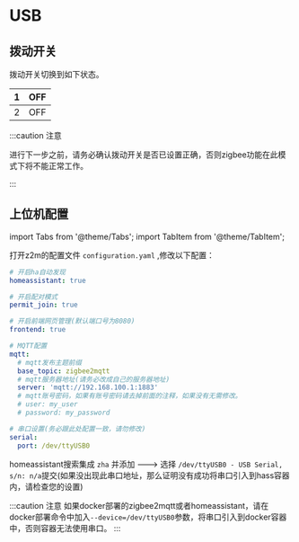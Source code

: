 # USB



## 拨动开关

拨动开关切换到如下状态。

1|OFF
:---:|:---:
2|OFF
:::caution 注意

进行下一步之前，请务必确认拨动开关是否已设置正确，否则zigbee功能在此模式下将不能正常工作。

:::



## 上位机配置

import Tabs from '@theme/Tabs';
import TabItem from '@theme/TabItem';

<Tabs>
  <TabItem value="Z2M" label="Z2M" default>

打开z2m的配置文件 `configuration.yaml` ,修改以下配置：


```yaml
# 开启ha自动发现
homeassistant: true

# 开启配对模式
permit_join: true

# 开启前端网页管理(默认端口号为8080)
frontend: true

# MQTT配置
mqtt:
  # mqtt发布主题前缀
  base_topic: zigbee2mqtt
  # mqtt服务器地址(请务必改成自己的服务器地址)
  server: 'mqtt://192.168.100.1:1883'
  # mqtt账号密码，如果有账号密码请去掉前面的注释，如果没有无需修改。
  # user: my_user
  # password: my_password

# 串口设置(务必跟此处配置一致，请勿修改)
serial:
  port: /dev/ttyUSB0
```
  </TabItem>
  <TabItem value="ZHA" label="ZHA">

homeassistant搜索集成 `zha` 并添加 ---> 选择 `/dev/ttyUSB0 - USB Serial, s/n: n/a`提交(如果没出现此串口地址，那么证明没有成功将串口引入到hass容器内，请检查您的设置)


  </TabItem>
</Tabs>



:::caution 注意
如果docker部署的zigbee2mqtt或者homeassistant，请在docker部署命令中加入`--device=/dev/ttyUSB0`参数，将串口引入到docker容器中，否则容器无法使用串口。
:::








